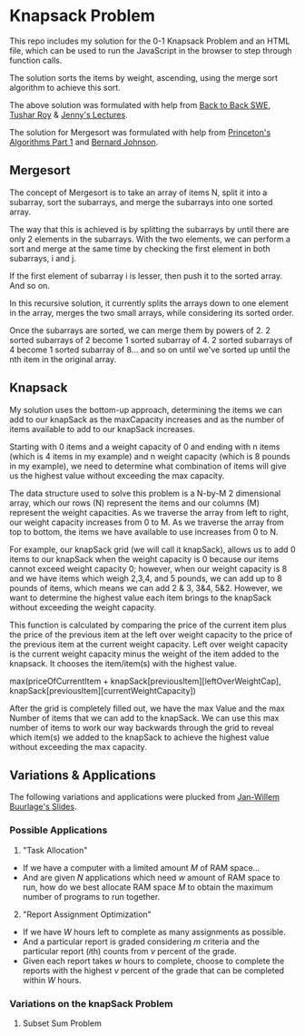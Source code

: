 # Knapsack Problem 

 This repo includes my solution for the 0-1 Knapsack Problem and an HTML file, which can be used to run the JavaScript in the browser to step through function calls.

 The solution sorts the items by weight, ascending, using the merge sort algorithm to achieve this sort.

 The above solution was formulated with help from [Back to Back SWE](https://www.youtube.com/watch?v=xCbYmUPvc2Q), [Tushar Roy](https://www.youtube.com/watch?v=8LusJS5-AGo) & [Jenny's Lectures](https://www.youtube.com/watch?v=PfkBS9qIMRE).

 The solution for Mergesort was formulated with help from [Princeton's Algorithms Part 1](https://www.coursera.org/learn/algorithms-part1/lecture/pvvLZ/stability) and [Bernard Johnson](https://www.youtube.com/watch?v=ppNZ4bmrmGs).

 ## Mergesort

 The concept of Mergesort is to take an array of items N, split it into a subarray, sort the subarrays, and merge the subarrays into one sorted array.

 The way that this is achieved is by splitting the subarrays by until there are only 2 elements in the subarrays. With the two elements, we can perform a sort and merge at the same time by checking the first element in both subarrays, i and j. 

 If the first element of subarray i is lesser, then push it to the sorted array. And so on. 

 In this recursive solution, it currently splits the arrays down to one element in the array, merges the two small arrays, while considering its sorted order.

 Once the subarrays are sorted, we can merge them by powers of 2. 2 sorted subarrays of 2 become 1 sorted subarray of 4. 2 sorted subarrays of 4 become 1 sorted subarray of 8... and so on until we've sorted up until the nth item in the original array.

 ## Knapsack

 My solution uses the bottom-up approach, determining the items we can add to our knapSack as the maxCapacity increases and as the number of items available to add to our knapSack increases.

 Starting with 0 items and a weight capacity of 0 and ending with n items (which is 4 items in my example) and n weight capacity (which is 8 pounds in my example), we need to determine what combination of items will give us the highest value without exceeding the max capacity.

 The data structure used to solve this problem is a N-by-M 2 dimensional array, which our rows (N) represent the items and our columns (M) represent the weight capacities. As we traverse the array from left to right, our weight capacity increases from 0 to M. As we traverse the array from top to bottom, the items we have available to use increases from 0 to N. 

 For example, our knapSack grid (we will call it knapSack), allows us to add 0 items to our knapSack when the weight capacity is 0 because our items cannot exceed weight capacity 0; however, when our weight capacity is 8 and we have items which weigh 2,3,4, and 5 pounds, we can add up to 8 pounds of items, which means we can add 2 & 3, 3&4, 5&2. However, we want to determine the highest value each item brings to the knapSack without exceeding the weight capacity.

 This function is calculated by comparing the price of the current item plus the price of the previous item at the left over weight capacity to the price of the previous item at the current weight capacity. Left over weight capacity is the current weight capacity minus the weight of the item added to the knapsack. It chooses the item/item(s) with the highest value.

 max(priceOfCurrentItem + knapSack[previousItem][leftOverWeightCap], knapSack[previousItem][currentWeightCapacity])

After the grid is completely filled out, we have the max Value and the max Number of items that we can add to the knapSack. We can use this max number of items to work our way backwards through the grid to reveal which item(s) we added to the knapSack to achieve the highest value without exceeding the max capacity.

## Variations & Applications

The following variations and applications were plucked from [Jan-Willem Buurlage's Slides](https://homepages.cwi.nl/~buurlage/lcsc/slides_week15.pdf).

### Possible Applications

1. "Task Allocation"
  * If we have a computer with a limited amount *M* of RAM space...
  * And are given *N* applications which need *w* amount of RAM space to run, how do we best allocate RAM space *M* to obtain the maximum number of programs to run together.
2. "Report Assignment Optimization"
  * If we have *W* hours left to complete as many assignments as possible.
  * And a particular report is graded considering *m* criteria and the particular report (*i*th) counts from *v* percent of the grade.
  * Given each report takes *w* hours to complete, choose to complete the reports with the highest *v* percent of the grade that can be completed within *W* hours.

  ### Variations on the knapSack Problem

  1. Subset Sum Problem
  
